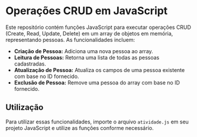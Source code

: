 # Operações CRUD em JavaScript

Este repositório contém funções JavaScript para executar operações CRUD (Create, Read, Update, Delete) em um array de objetos em memória, representando pessoas. As funcionalidades incluem:

- **Criação de Pessoa:** Adiciona uma nova pessoa ao array.
- **Leitura de Pessoas:** Retorna uma lista de todas as pessoas cadastradas.
- **Atualização de Pessoa:** Atualiza os campos de uma pessoa existente com base no ID fornecido.
- **Exclusão de Pessoa:** Remove uma pessoa do array com base no ID fornecido.

## Utilização

Para utilizar essas funcionalidades, importe o arquivo `atividade.js` em seu projeto JavaScript e utilize as funções conforme necessário.
